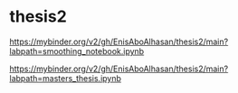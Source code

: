 # thesis2

https://mybinder.org/v2/gh/EnisAboAlhasan/thesis2/main?labpath=smoothing_notebook.ipynb


https://mybinder.org/v2/gh/EnisAboAlhasan/thesis2/main?labpath=masters_thesis.ipynb
